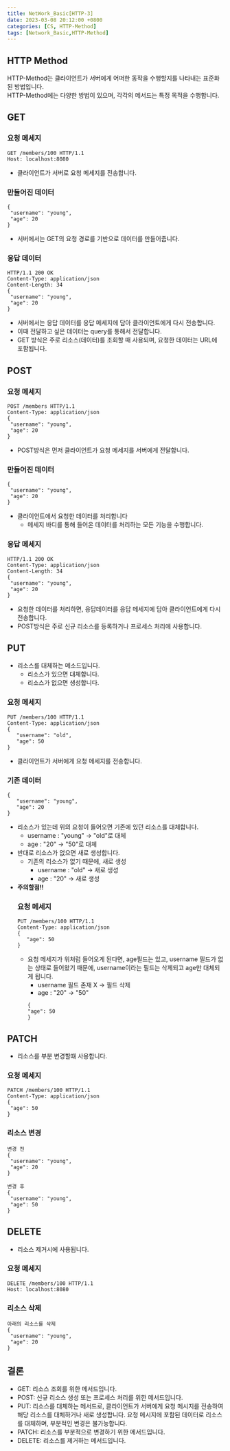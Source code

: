 ```yaml
---
title: NetWork_Basic[HTTP-3]
date: 2023-03-08 20:12:00 +0800
categories: [CS, HTTP-Method]
tags: [Network_Basic,HTTP-Method]
---
```


## HTTP Method
HTTP-Method는 클라이언트가 서버에게 어떠한 동작을 수행할지를 나타내는 표준화된 방법입니다.<br/>
HTTP-Method에는 다양한 방법이 있으며, 각각의 메서드는 특정 목적을 수행합니다.<br/>

## GET
### 요청 메세지
```
GET /members/100 HTTP/1.1
Host: localhost:8080
```
- 클라이언트가 서버로 요청 메세지를 전송합니다.

### 만들어진 데이터
```
{
 "username": "young",
 "age": 20
}
```
- 서버에서는 GET의 요청 경로를 기반으로 데이터를 만들어줍니다.

### 응답 데이터
```
HTTP/1.1 200 OK
Content-Type: application/json
Content-Length: 34
{
 "username": "young",
 "age": 20
}
```
- 서버에서는 응답 데이터를 응답 메세지에 담아 클라이언트에게 다시 전송합니다.<br/>
- 이때 전달하고 싶은 데이터는 query를 통해서 전달합니다.
- GET 방식은 주로 리소스(데이터)를 조회할 때 사용되며, 요청한 데이터는 URL에 포함됩니다.<br/>

## POST
### 요청 메세지
```
POST /members HTTP/1.1
Content-Type: application/json
{
 "username": "young",
 "age": 20
}
```
- POST방식은 먼저 클라이언트가 요청 메세지를 서버에게 전달합니다.

### 만들어진 데이터

```
{
 "username": "young",
 "age": 20
}
```
- 클라이언트에서 요청한 데이터를 처리합니다
   - 메세지 바디를 통해 들어온 데이터를 처리하는 모든 기능을 수행합니다.


### 응답 메세지
```
HTTP/1.1 200 OK
Content-Type: application/json
Content-Length: 34
{
 "username": "young",
 "age": 20
}
```
- 요청한 데이터를 처리하면, 응답데이터를 응답 메세지에 담아 클라이언트에게 다시 전송합니다.
- POST방식은 주로 신규 리소스를 등록하거나 프로세스 처리에 사용합니다.

## PUT
- 리소스를 대체하는 메소드입니다.
   - 리소스가 있으면 대체합니다.
   - 리소스가 없으면 생성합니다.

### 요청 메세지
```
PUT /members/100 HTTP/1.1
Content-Type: application/json
{
   "username": "old",
   "age": 50
}
```
- 클라이언트가 서버에게 요청 메세지를 전송합니다.

### 기존 데이터
```
{
   "username": "young",
   "age": 20
}
```
- 리소스가 있는데 위의 요청이 들어오면 기존에 있던 리소스를 대체합니다.
   - username : "young" -> "old"로 대체
   - age : "20" -> "50"로 대체
- 반대로 리소스가 없으면 새로 생성합니다.
   - 기존의 리소스가 없기 때문에, 새로 생성
      - username : "old" -> 새로 생성
      - age : "20" -> 새로 생성
- **주의할점!!**
   ### 요청 메세지
   ```
   PUT /members/100 HTTP/1.1
   Content-Type: application/json
   {
      "age": 50
   }
   ```
   - 요청 메세지가 위처럼 들어오게 된다면, age필드는 있고, username 필드가 없는 상태로 들어왔기 때문에, username이라는 필드는 삭제되고 age만 대체되게 됩니다.
      - username 필드 존재 X -> 필드 삭제
      - age : "20" -> "50"
      ```
      {
      "age": 50
      }
      ```


## PATCH
- 리소스를 부분 변경할떄 사용합니다.
### 요청 메세지
```
PATCH /members/100 HTTP/1.1
Content-Type: application/json
{
 "age": 50
}
```
### 리소스 변경
```
변경 전
{
 "username": "young",
 "age": 20
}
```
```
변경 후
{
 "username": "young",
 "age": 50
}
```

## DELETE
- 리소스 제거시에 사용됩니다.
### 요청 메세지
```
DELETE /members/100 HTTP/1.1
Host: localhost:8080
```
### 리소스 삭제
```
아래의 리소스를 삭제
{
 "username": "young",
 "age": 20
}
```

## 결론
- GET: 리소스 조회를 위한 메서드입니다.
- POST: 신규 리소스 생성 또는 프로세스 처리를 위한 메서드입니다.
- PUT: 리소스를 대체하는 메서드로, 클라이언트가 서버에게 요청 메시지를 전송하여 해당 리소스를 대체하거나 새로 생성합니다. 요청 메시지에 포함된 데이터로 리소스를 대체하며, 부분적인 변경은 불가능합니다.
- PATCH: 리소스를 부분적으로 변경하기 위한 메서드입니다.
- DELETE: 리소스를 제거하는 메서드입니다.